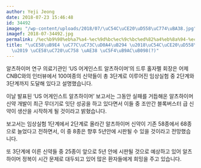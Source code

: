```yaml
---
author: Yeji Jeong
date: 2018-07-23 15:46:48
id: 34492
image: "/wp-content/uploads/2018/07/\uC54C\uCE20\uD558\uC774\uBA38.jpg"
imagef: 2018-07-34492.jpg
permalink: /%ec%b9%98%eb%a7%a4-%ec%9d%bc%ec%9c%bc%ed%82%a4%eb%8a%94-%ec%95%8c%ec%b8%a0%ed%95%98%ec%9d%b4%eb%a8%b8-%ec%b9%98%ec%9c%a0%ec%9d%98-%ea%b8%b8-%ec%97%b4%eb%a6%ac%eb%82%98/
title: "\uCE58\uB9E4 \uC77C\uC73C\uD0A4\uB294 \u2018\uC54C\uCE20\uD558\uC774\uBA38\
  \u2019 \uCE58\uC720\uC758 \uAE38 \uC5F4\uB9AC\uB098(?)"
---
```


알츠하이머 연구 의료기관인 ‘US 어게인스트 알츠하이머’의 드루 홀자펠 회장은 어제 CNBC와의 인터뷰에서 100여종의 신약들이 총 3단계로 이루어진 임상실험 중 2단계와 3단계까지 도달해 있다고 설명했습니다.

이날 발표된 ‘US 어게인스트 알츠하이머’ 보고서는 그동안 실패를 거듭해온 알츠하이머 신약 개발이 최근 무더기로 잇단 성공을 하고 있다면서 이들 중 조만간 블록버스터 급 신약이 생산을 시작하게 될 것이라고 밝혔습니다.

보고서는 임상실험 1단계에서 2단계로 올라간 알츠하이머 신약이 기존 58종에서 68종으로 늘었다고 전하면서, 이 중 8종은 향후 5년안에 시판될 수 있을 것이라고 전망했습니다.

또 3단계에 이른 신약들 중 25종이 앞으로 5년 안에 시판될 것으로 예상하고 있어 알츠하이머 정복이 시간 문제로 대두되고 있어 많은 환자들에게 희밍을 주고 있습니다.